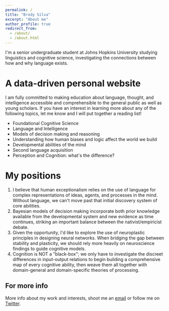 ```yaml
---
permalink: /
title: "Brody Silva"
excerpt: "About me"
author_profile: true
redirect_from: 
  - /about/
  - /about.html
---
```


I'm a senior undergraduate student at Johns Hopkins University studying linguistics and cognitive science, investigating the connections between how and why language exists.

A data-driven personal website
======
I am fully committed to making education about language, thought, and intelligence accessible and comprehensible to the general public as well as young scholars. If you have an interest in learning more about any of the following topics, let me know and I will put together a reading list!
* Foundational Cognitive Science
* Language and Intelligence
* Models of decision making and reasoning
* Understanding how human biases and logic affect the world we build
* Developmental abilities of the mind
* Second language acquisition
* Perception and Cognition: what's the difference?

My positions
======
1. I believe that human exceptionalism relies on the use of language for complex representations of ideas, agents, and processes in the mind. Without language, we can't move past that initial discovery system of core abilities.
1. Bayesian models of decision making incorporate both prior knowledge available from the developmental system and new evidence as time continues, striking an important balance between the nativist/empiricist debate.
1. Given the opportunity, I'd like to explore the use of neuroplastic principles in designing neural networks. When bridging the gap between stability and plasticity, we should rely more heavily on neuroscience findings to guide cognitive models.
2. Cognition is NOT a "black-box"; we only have to investigate the discreet differences in input-output relations to begin building a comprehensive map of every cognitive ability, then weave them all together with domain-general and domain-specific theories of processing.

For more info
------
More info about my work and interests, shoot me an [email](mailto:brodyrms@gmail.com) or follow me on [Twitter](https://twitter.com/mrminipuff).
